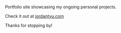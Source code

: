 Portfolio site showcasing my ongoing personal projects. 

Check it out at [jordantyu.com](jordantyu.com) 

Thanks for stopping by! 